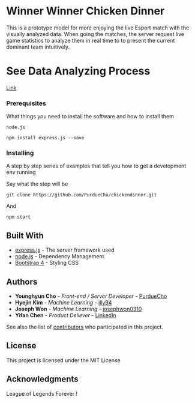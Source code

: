 # Winner Winner Chicken Dinner

This is a prototype model for more enjoying the live Esport match with the visually analyzed data. 
When going the matches, the server request live game statistics to analyze them in real time to to present the current dominant team intuitively.

# See Data Analyzing Process
[Link](https://gist.github.com/josephwon0310/74f9ff865cfb91ce9b7590417e73d7ef)

### Prerequisites

What things you need to install the software and how to install them

```
node.js

npm install express.js --save
```

### Installing

A step by step series of examples that tell you how to get a development env running

Say what the step will be

```
git clone https://github.com/PurdueCho/chickendinner.git
```

And

```
npm start 
```

## Built With

* [express.js](https://github.com/expressjs) - The server framework used
* [node.js](https://nodejs.org/) - Dependency Management
* [Bootstrap 4](http://getbootstrap.com/) - Styling CSS

## Authors

* **Younghyun Cho** - *Front-end / Server Developer* - [PurdueCho](https://github.com/PurdueCho)
* **Hyejin Kim** - *Machine Learning* - [illy94](https://github.com/illy94)
* **Joseph Won** - *Machine Learning* - [josephwon0310](https://github.com/josephwon0310)
* **Yifan Chen** - *Product Deliever* - [LinkedIn](https://www.linkedin.com/in/yifan-chen-5a3183149/)

See also the list of [contributors](https://github.com/PurdueCho/chickendinner/graphs/contributors) who participated in this project.

## License

This project is licensed under the MIT License 

## Acknowledgments
League of Legends Forever !
